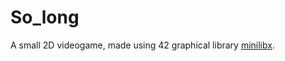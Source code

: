 # So_long

A small 2D videogame, made using 42 graphical library <a href="https://github.com/42Paris/minilibx-linux">minilibx</a>.
